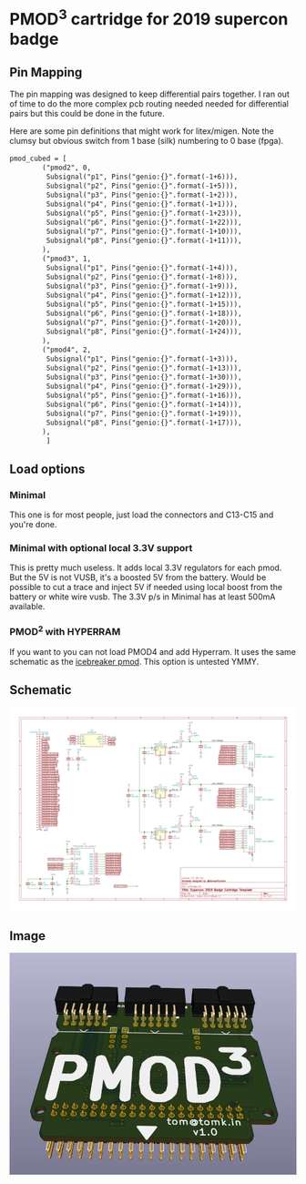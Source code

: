 # PMOD<sup>3</sup> cartridge for 2019 supercon badge

## Pin Mapping

The pin mapping was designed to keep differential pairs together.  I ran out of time to do the more complex pcb routing needed needed for differential pairs but this could be done in the future.

Here are some pin definitions that might work for litex/migen.  Note the clumsy but obvious switch from 1 base (silk) numbering to 0 base (fpga).
```
pmod_cubed = [
        ("pmod2", 0,
         Subsignal("p1", Pins("genio:{}".format(-1+6))),
         Subsignal("p2", Pins("genio:{}".format(-1+5))),
         Subsignal("p3", Pins("genio:{}".format(-1+2))),
         Subsignal("p4", Pins("genio:{}".format(-1+1))),
         Subsignal("p5", Pins("genio:{}".format(-1+23))),
         Subsignal("p6", Pins("genio:{}".format(-1+22))),
         Subsignal("p7", Pins("genio:{}".format(-1+10))),
         Subsignal("p8", Pins("genio:{}".format(-1+11))),
        ),
        ("pmod3", 1,
         Subsignal("p1", Pins("genio:{}".format(-1+4))),
         Subsignal("p2", Pins("genio:{}".format(-1+8))),
         Subsignal("p3", Pins("genio:{}".format(-1+9))),
         Subsignal("p4", Pins("genio:{}".format(-1+12))),
         Subsignal("p5", Pins("genio:{}".format(-1+15))),
         Subsignal("p6", Pins("genio:{}".format(-1+18))),
         Subsignal("p7", Pins("genio:{}".format(-1+20))),
         Subsignal("p8", Pins("genio:{}".format(-1+24))),
        ),
        ("pmod4", 2,
         Subsignal("p1", Pins("genio:{}".format(-1+3))),
         Subsignal("p2", Pins("genio:{}".format(-1+13))),
         Subsignal("p3", Pins("genio:{}".format(-1+30))),
         Subsignal("p4", Pins("genio:{}".format(-1+29))),
         Subsignal("p5", Pins("genio:{}".format(-1+16))),
         Subsignal("p6", Pins("genio:{}".format(-1+14))),
         Subsignal("p7", Pins("genio:{}".format(-1+19))),
         Subsignal("p8", Pins("genio:{}".format(-1+17))),
        ),
         ]
```

## Load options

### Minimal

This one is for most people, just load the connectors and C13-C15 and you're done.

### Minimal with optional local 3.3V support

This is pretty much useless.  It adds local 3.3V regulators for each pmod.  But the 5V is not VUSB, it's a boosted 5V from the battery.  Would be possible to cut a trace and inject 5V if needed using local boost from the battery or white wire vusb.  The 3.3V p/s in Minimal has at least 500mA available.

### PMOD<sup>2</sup> with HYPERRAM

If you want to you can not load PMOD4 and add Hyperram.  It uses the same schematic as the [icebreaker pmod](https://github.com/icebreaker-fpga/icebreaker-pmod/tree/master/hyperram/v1.0b).  This option is untested YMMY.

## Schematic

![Schematic](cartridge-schematic.svg)

## Image

![3d image](3d-view.png)
